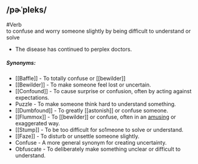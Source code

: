 ## /pɚˈpleks/  
#Verb  
to confuse and worry someone slightly by being difficult to understand or solve

- The disease has continued to perplex doctors.

##### Synonyms:
- [[Baffle]] - To totally confuse or [[bewilder]]
- [[Bewilder]] - To make someone feel lost or uncertain.
- [[Confound]] - To cause surprise or confusion, often by acting against expectations.
- Puzzle - To make someone think hard to understand something.
- [[Dumbfound]] - To greatly [[astonish]] or confuse someone.
- [[Flummox]] - To [[bewilder]] or confuse, often in an [amusing](amuse) or exaggerated way.
- [[Stump]] - To be too difficult for so1meone to solve or understand.
- [[Faze]] - To disturb or unsettle someone slightly.
- Confuse - A more general synonym for creating uncertainty.
- Obfuscate - To deliberately make something unclear or difficult to understand.
